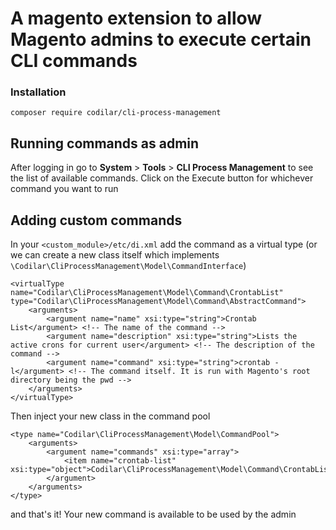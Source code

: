 # A magento extension to allow Magento admins to execute certain CLI commands

### Installation
`composer require codilar/cli-process-management`

## Running commands as admin

After logging in go to __System__ > __Tools__ > __CLI Process Management__ to see the list of available commands. Click on the Execute button for whichever command you want to run

## Adding custom commands

In your `<custom_module>/etc/di.xml` add the command as a virtual type (or we can create a new class itself which implements `\Codilar\CliProcessManagement\Model\CommandInterface`)

    <virtualType name="Codilar\CliProcessManagement\Model\Command\CrontabList" type="Codilar\CliProcessManagement\Model\Command\AbstractCommand">
        <arguments>
            <argument name="name" xsi:type="string">Crontab List</argument> <!-- The name of the command -->
            <argument name="description" xsi:type="string">Lists the active crons for current user</argument> <!-- The description of the command -->
            <argument name="command" xsi:type="string">crontab -l</argument> <!-- The command itself. It is run with Magento's root directory being the pwd -->
        </arguments>
    </virtualType>
    
Then inject your new class in the command pool

    <type name="Codilar\CliProcessManagement\Model\CommandPool">
        <arguments>
            <argument name="commands" xsi:type="array">
                <item name="crontab-list" xsi:type="object">Codilar\CliProcessManagement\Model\Command\CrontabList</item>
            </argument>
        </arguments>
    </type>
    
and that's it! Your new command is available to be used by the admin
